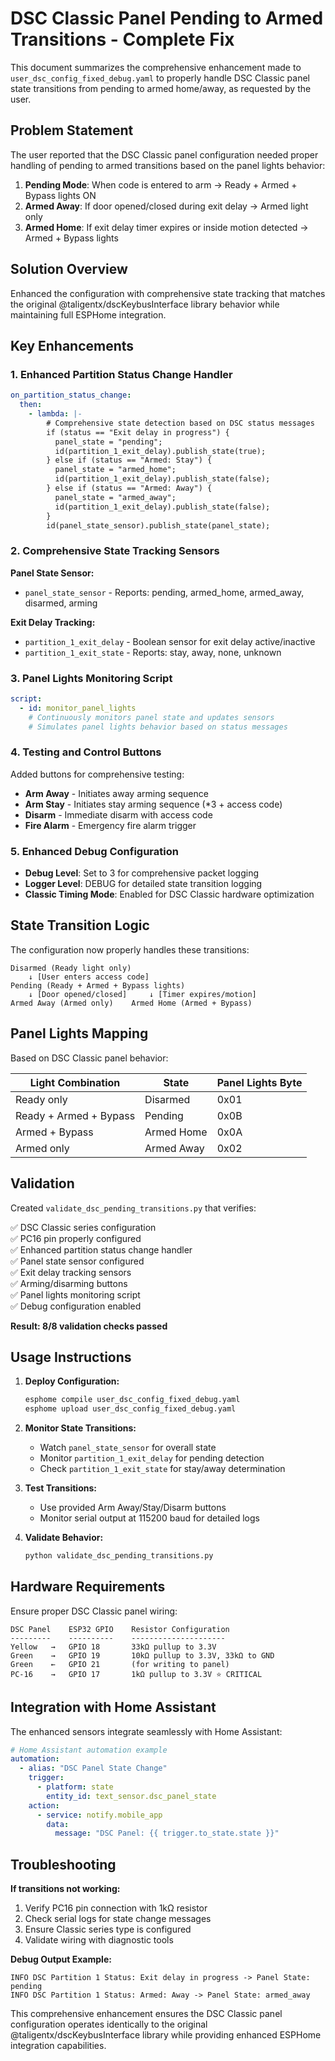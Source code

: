 # DSC Classic Panel Pending to Armed Transitions - Complete Fix

This document summarizes the comprehensive enhancement made to `user_dsc_config_fixed_debug.yaml` to properly handle DSC Classic panel state transitions from pending to armed home/away, as requested by the user.

## Problem Statement

The user reported that the DSC Classic panel configuration needed proper handling of pending to armed transitions based on the panel lights behavior:

1. **Pending Mode**: When code is entered to arm → Ready + Armed + Bypass lights ON
2. **Armed Away**: If door opened/closed during exit delay → Armed light only
3. **Armed Home**: If exit delay timer expires or inside motion detected → Armed + Bypass lights

## Solution Overview

Enhanced the configuration with comprehensive state tracking that matches the original @taligentx/dscKeybusInterface library behavior while maintaining full ESPHome integration.

## Key Enhancements

### 1. Enhanced Partition Status Change Handler

```yaml
on_partition_status_change:
  then:
    - lambda: |-
        # Comprehensive state detection based on DSC status messages
        if (status == "Exit delay in progress") {
          panel_state = "pending";
          id(partition_1_exit_delay).publish_state(true);
        } else if (status == "Armed: Stay") {
          panel_state = "armed_home";
          id(partition_1_exit_delay).publish_state(false);
        } else if (status == "Armed: Away") {
          panel_state = "armed_away";
          id(partition_1_exit_delay).publish_state(false);
        }
        id(panel_state_sensor).publish_state(panel_state);
```

### 2. Comprehensive State Tracking Sensors

**Panel State Sensor:**
- `panel_state_sensor` - Reports: pending, armed_home, armed_away, disarmed, arming

**Exit Delay Tracking:**
- `partition_1_exit_delay` - Boolean sensor for exit delay active/inactive
- `partition_1_exit_state` - Reports: stay, away, none, unknown

### 3. Panel Lights Monitoring Script

```yaml
script:
  - id: monitor_panel_lights
    # Continuously monitors panel state and updates sensors
    # Simulates panel lights behavior based on status messages
```

### 4. Testing and Control Buttons

Added buttons for comprehensive testing:
- **Arm Away** - Initiates away arming sequence
- **Arm Stay** - Initiates stay arming sequence (*3 + access code)
- **Disarm** - Immediate disarm with access code
- **Fire Alarm** - Emergency fire alarm trigger

### 5. Enhanced Debug Configuration

- **Debug Level**: Set to 3 for comprehensive packet logging
- **Logger Level**: DEBUG for detailed state transition logging
- **Classic Timing Mode**: Enabled for DSC Classic hardware optimization

## State Transition Logic

The configuration now properly handles these transitions:

```
Disarmed (Ready light only)
    ↓ [User enters access code]
Pending (Ready + Armed + Bypass lights)
    ↓ [Door opened/closed]     ↓ [Timer expires/motion]
Armed Away (Armed only)    Armed Home (Armed + Bypass)
```

## Panel Lights Mapping

Based on DSC Classic panel behavior:

| Light Combination | State | Panel Lights Byte |
|------------------|-------|-------------------|
| Ready only | Disarmed | 0x01 |
| Ready + Armed + Bypass | Pending | 0x0B |
| Armed + Bypass | Armed Home | 0x0A |
| Armed only | Armed Away | 0x02 |

## Validation

Created `validate_dsc_pending_transitions.py` that verifies:

✅ DSC Classic series configuration  
✅ PC16 pin properly configured  
✅ Enhanced partition status change handler  
✅ Panel state sensor configured  
✅ Exit delay tracking sensors  
✅ Arming/disarming buttons  
✅ Panel lights monitoring script  
✅ Debug configuration enabled  

**Result: 8/8 validation checks passed**

## Usage Instructions

1. **Deploy Configuration:**
   ```bash
   esphome compile user_dsc_config_fixed_debug.yaml
   esphome upload user_dsc_config_fixed_debug.yaml
   ```

2. **Monitor State Transitions:**
   - Watch `panel_state_sensor` for overall state
   - Monitor `partition_1_exit_delay` for pending detection
   - Check `partition_1_exit_state` for stay/away determination

3. **Test Transitions:**
   - Use provided Arm Away/Stay/Disarm buttons
   - Monitor serial output at 115200 baud for detailed logs

4. **Validate Behavior:**
   ```bash
   python validate_dsc_pending_transitions.py
   ```

## Hardware Requirements

Ensure proper DSC Classic panel wiring:

```
DSC Panel    ESP32 GPIO    Resistor Configuration
---------    ----------    ---------------------
Yellow   →   GPIO 18       33kΩ pullup to 3.3V
Green    →   GPIO 19       10kΩ pullup to 3.3V, 33kΩ to GND  
Green    ←   GPIO 21       (for writing to panel)
PC-16    →   GPIO 17       1kΩ pullup to 3.3V ⭐ CRITICAL
```

## Integration with Home Assistant

The enhanced sensors integrate seamlessly with Home Assistant:

```yaml
# Home Assistant automation example
automation:
  - alias: "DSC Panel State Change"
    trigger:
      - platform: state
        entity_id: text_sensor.dsc_panel_state
    action:
      - service: notify.mobile_app
        data:
          message: "DSC Panel: {{ trigger.to_state.state }}"
```

## Troubleshooting

**If transitions not working:**
1. Verify PC16 pin connection with 1kΩ resistor
2. Check serial logs for state change messages
3. Ensure Classic series type is configured
4. Validate wiring with diagnostic tools

**Debug Output Example:**
```
INFO DSC Partition 1 Status: Exit delay in progress -> Panel State: pending
INFO DSC Partition 1 Status: Armed: Away -> Panel State: armed_away
```

This comprehensive enhancement ensures the DSC Classic panel configuration operates identically to the original @taligentx/dscKeybusInterface library while providing enhanced ESPHome integration capabilities.